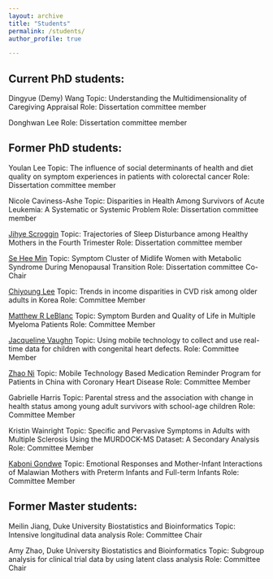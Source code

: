 ```yaml
---
layout: archive
title: "Students"
permalink: /students/
author_profile: true

---
```


Current PhD students:
-----

Dingyue (Demy) Wang
Topic: Understanding the Multidimensionality of Caregiving Appraisal
Role: Dissertation committee member

Donghwan Lee
Role: Dissertation committee member

Former PhD students:
-----

Youlan Lee
Topic: The influence of social determinants of health and diet quality on symptom experiences in patients with colorectal cancer
Role: Dissertation committee member

Nicole Caviness-Ashe
Topic: Disparities in Health Among Survivors of Acute Leukemia: A Systematic or Systemic Problem
Role: Dissertation committee member

[Jihye Scroggin](https://nursing.unc.edu/people/jihye-scroggins)
Topic: Trajectories of Sleep Disturbance among Healthy Mothers in the Fourth Trimester
Role: Dissertation committee member

[Se Hee Min](https://www.nursing.upenn.edu/live/profiles/19595-se-hee-min)
Topic: Symptom Cluster of Midlife Women with Metabolic Syndrome During Menopausal Transition
Role: Dissertation committee Co-Chair

[Chiyoung Lee](https://nursing.arizona.edu/clee33)
Topic: Trends in income disparities in CVD risk among older adults in Korea
Role: Committee Member

[Matthew R LeBlanc](https://nursing.unc.edu/people/matthew-leblanc)
Topic: Symptom Burden and Quality of Life in Multiple Myeloma Patients
Role: Committee Member

[Jacqueline Vaughn](https://uncw.edu/profiles/v/vaughnj)
Topic: Using mobile technology to collect and use real-time data for children with congenital heart defects.
Role: Committee Member

[Zhao Ni](https://nursing.yale.edu/faculty-research/faculty-directory/zhao-ni-phd-bmed-rn-faan-faha)
Topic: Mobile Technology Based Medication Reminder Program for Patients in China with Coronary Heart Disease
Role: Committee Member

Gabrielle Harris
Topic: Parental stress and the association with change in health status among young adult survivors with school-age children
Role: Committee Member

Kristin Wainright
Topic: Specific and Pervasive Symptoms in Adults with Multiple Sclerosis Using the MURDOCK-MS Dataset: A Secondary Analysis
Role: Committee Member

[Kaboni Gondwe](https://nursing.uw.edu/person/6239384-kaboni-whitney-gondwe/)
Topic: Emotional Responses and Mother-Infant Interactions of Malawian Mothers with Preterm Infants and Full-term Infants
Role: Committee Member

Former Master students:
-----

Meilin Jiang, Duke University Biostatistics and Bioinformatics
Topic: Intensive longitudinal data analysis
Role: Committee Chair

Amy Zhao, Duke University Biostatistics and Bioinformatics
Topic: Subgroup analysis for clinical trial data by using latent class analysis
Role: Committee Chair

